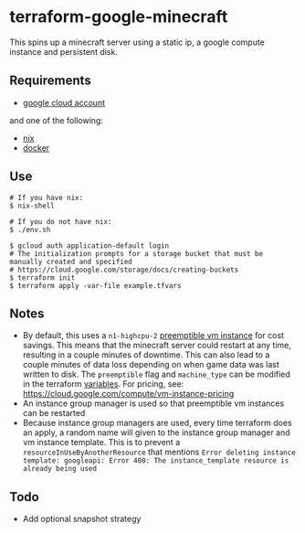 # terraform-google-minecraft

This spins up a minecraft server using a static ip, a google compute instance and persistent disk.

## Requirements

- [google cloud account](https://console.cloud.google.com/getting-started)

and one of the following:
- [nix](https://nixos.org/)
- [docker](https://docs.docker.com/get-docker/)

## Use

```shell
# If you have nix:
$ nix-shell

# If you do not have nix:
$ ./env.sh

$ gcloud auth application-default login
# The initialization prompts for a storage bucket that must be manually created and specified
# https://cloud.google.com/storage/docs/creating-buckets
$ terraform init
$ terraform apply -var-file example.tfvars
```

## Notes

- By default, this uses a `n1-highcpu-2` [preemptible vm instance](https://cloud.google.com/compute/docs/instances/preemptible) for cost savings. This means that the minecraft server could restart at any time, resulting in a couple minutes of downtime. This can also lead to a couple minutes of data loss depending on when game data was last written to disk. The `preemptible` flag and `machine_type` can be modified in the terraform [variables](./variables.tf). For pricing, see: https://cloud.google.com/compute/vm-instance-pricing
- An instance group manager is used so that preemptible vm instances can be restarted
- Because instance group managers are used, every time terraform does an apply, a random name will given to the instance group manager and vm instance template. This is to prevent a `resourceInUseByAnotherResource` that mentions `Error deleting instance template: googleapi: Error 400: The instance_template resource is already being used`

## Todo

- Add optional snapshot strategy
